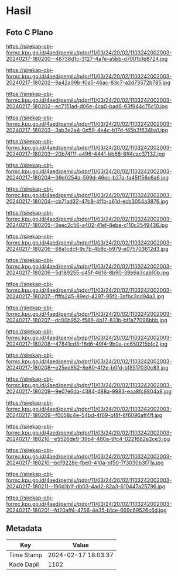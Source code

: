 # Hasil

## Foto C Plano

https://sirekap-obj-formc.kpu.go.id/4aed/pemilu/pdpr/11/03/24/20/02/1103242002003-20240217-180200--48738d1c-3127-4a7e-a5bb-d7001b1e8724.jpg

https://sirekap-obj-formc.kpu.go.id/4aed/pemilu/pdpr/11/03/24/20/02/1103242002003-20240217-180202--9a42a09b-f0a5-46ac-83c7-a2d73572b785.jpg

https://sirekap-obj-formc.kpu.go.id/4aed/pemilu/pdpr/11/03/24/20/02/1103242002003-20240217-180202--ec7151ad-d06e-4ca0-bad6-63f944c75c10.jpg

https://sirekap-obj-formc.kpu.go.id/4aed/pemilu/pdpr/11/03/24/20/02/1103242002003-20240217-180203--3ab3e2a4-0d59-4e4c-b17d-f45b3f634ba1.jpg

https://sirekap-obj-formc.kpu.go.id/4aed/pemilu/pdpr/11/03/24/20/02/1103242002003-20240217-180203--20b74f11-a496-4441-bb68-8ff4cac37f32.jpg

https://sirekap-obj-formc.kpu.go.id/4aed/pemilu/pdpr/11/03/24/20/02/1103242002003-20240217-180204--39e0254d-599d-46ec-b27a-fa45ff56c6a6.jpg

https://sirekap-obj-formc.kpu.go.id/4aed/pemilu/pdpr/11/03/24/20/02/1103242002003-20240217-180204--cb71ad32-47b8-4f1b-a61d-ecb3054a3876.jpg

https://sirekap-obj-formc.kpu.go.id/4aed/pemilu/pdpr/11/03/24/20/02/1103242002003-20240217-180205--3eec2c56-a402-41ef-8ebe-c110c2549436.jpg

https://sirekap-obj-formc.kpu.go.id/4aed/pemilu/pdpr/11/03/24/20/02/1103242002003-20240217-180206--88a1cdcf-9c7b-4b8c-b979-e075703612d3.jpg

https://sirekap-obj-formc.kpu.go.id/4aed/pemilu/pdpr/11/03/24/20/02/1103242002003-20240217-180206--5d189255-c45f-4616-8b90-39b9a3cab10b.jpg

https://sirekap-obj-formc.kpu.go.id/4aed/pemilu/pdpr/11/03/24/20/02/1103242002003-20240217-180207--ffffa245-89ed-4297-95f2-3afbc3cd94a3.jpg

https://sirekap-obj-formc.kpu.go.id/4aed/pemilu/pdpr/11/03/24/20/02/1103242002003-20240217-180207--dc00b952-f586-4b17-831b-bf1a77096bbb.jpg

https://sirekap-obj-formc.kpu.go.id/4aed/pemilu/pdpr/11/03/24/20/02/1103242002003-20240217-180208--47841cd3-16d6-49f4-9b0a-cc650215bfc2.jpg

https://sirekap-obj-formc.kpu.go.id/4aed/pemilu/pdpr/11/03/24/20/02/1103242002003-20240217-180208--e25ed852-8e80-4f2e-b0fd-bf8517030c83.jpg

https://sirekap-obj-formc.kpu.go.id/4aed/pemilu/pdpr/11/03/24/20/02/1103242002003-20240217-180209--9e07e6da-4384-488a-9983-eaa8fc8804a8.jpg

https://sirekap-obj-formc.kpu.go.id/4aed/pemilu/pdpr/11/03/24/20/02/1103242002003-20240217-180209--f0058c4e-54bd-4f69-bf8f-8f6096aff4ff.jpg

https://sirekap-obj-formc.kpu.go.id/4aed/pemilu/pdpr/11/03/24/20/02/1103242002003-20240217-180210--e5526de9-39b4-480a-9fc4-0221682e2ce3.jpg

https://sirekap-obj-formc.kpu.go.id/4aed/pemilu/pdpr/11/03/24/20/02/1103242002003-20240217-180210--bcf9228e-fbe0-410a-bf50-7f3030b3f71a.jpg

https://sirekap-obj-formc.kpu.go.id/4aed/pemilu/pdpr/11/03/24/20/02/1103242002003-20240217-180211--190d1b1f-db03-4ad2-82a3-610447a25796.jpg

https://sirekap-obj-formc.kpu.go.id/4aed/pemilu/pdpr/11/03/24/20/02/1103242002003-20240217-180201--fd20aff4-4756-4e35-b1ce-669c69526c6d.jpg


## Metadata

| Key        | Value               |
| ---------- | ------------------- |
| Time Stamp | 2024-02-17 18:03:37 |
| Kode Dapil | 1102                |



